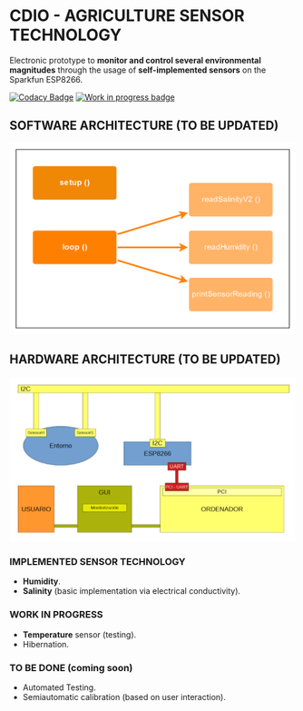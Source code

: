 # CDIO - AGRICULTURE SENSOR TECHNOLOGY

Electronic prototype to **monitor and control several environmental magnitudes** through the usage of **self-implemented sensors** on the Sparkfun ESP8266.

[![Codacy Badge](https://api.codacy.com/project/badge/Grade/4cbd2f2216e94ec8a36303c0920299aa)](https://www.codacy.com/manual/abidanBrito/CDIO_Agriculture_Sensors?utm_source=github.com&amp;utm_medium=referral&amp;utm_content=abidanBrito/CDIO_Agriculture_Sensors&amp;utm_campaign=Badge_Grade)
[![Work in progress badge](https://img.shields.io/badge/this%20is-a%20work%20in%20progress!-yellow)](https://img.shields.io/badge/this%20is-a%20work%20in%20progress!-yellow)

## SOFTWARE ARCHITECTURE (TO BE UPDATED)

![Software Architecture Diagram](/Sprint1/img/softwareArchitecture.png)

## HARDWARE ARCHITECTURE (TO BE UPDATED)

![Hardware Architecture Diagram](Sprint1/img/hardwareArchitecture.png)

### IMPLEMENTED SENSOR TECHNOLOGY

*   **Humidity**.
*   **Salinity** (basic implementation via electrical conductivity).

### WORK IN PROGRESS

*   **Temperature** sensor (testing).
*   Hibernation.

### TO BE DONE (coming soon)

*   Automated Testing.
*   Semiautomatic calibration (based on user interaction).
